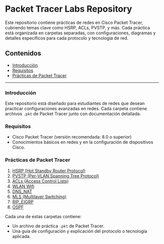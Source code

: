 # Packet Tracer Labs Repository

Este repositorio contiene prácticas de redes en Cisco Packet Tracer, cubriendo temas clave como HSRP, ACLs, PVSTP, y más. Cada práctica está organizada en carpetas separadas, con configuraciones, diagramas y detalles específicos para cada protocolo y tecnología de red.

## Contenidos

- [Introducción](#introducción)
- [Requisitos](#requisitos)
- [Prácticas de Packet Tracer](#prácticas-de-packet-tracer)

---

### Introducción

Este repositorio está diseñado para estudiantes de redes que desean practicar configuraciones avanzadas en redes. Cada carpeta contiene archivos `.pkt` de Packet Tracer junto con documentación detallada.

### Requisitos

- Cisco Packet Tracer (versión recomendada: 8.0 o superior)
- Conocimientos básicos en redes y en la configuración de dispositivos Cisco.

### Prácticas de Packet Tracer

1. [HSRP (Hot Standby Router Protocol)](./HSRP/)
2. [PVSTP (Per-VLAN Spanning Tree Protocol)](./VLAN_PVST/)
3. [ACLs (Access Control Lists)](./PKT/ACLs/)
4. [WLAN Wifi](./PKT/WLAN_Wifi)
5. [DNS_NAT](./PKT/DNS_NAT)
6. [MLS (Multilayer Switching)](./PKT/MLS)
6. [RIP_EIGRP](./PKT/RIP_Eigrp)
7. [OSPF](./PKT/OSPF)

Cada una de estas carpetas contiene:
- Un archivo de práctica `.pkt` de Packet Tracer.
- Una guía de configuración y explicación del protocolo o tecnología aplicada.

